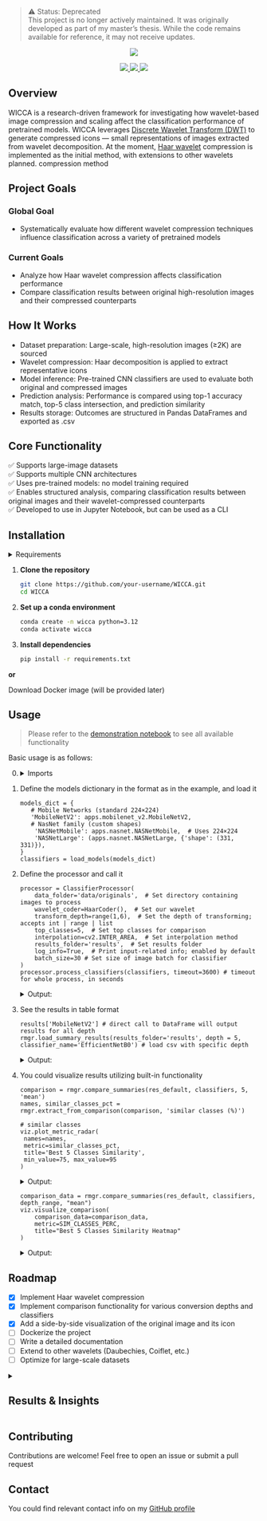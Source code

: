 > ⚠️ Status: Deprecated   
This project is no longer actively maintained. It was originally developed as part of my master’s thesis. 
While the code remains available for reference, it may not receive updates.


<!-- Project name: caps "WICCA" and "Wavelet-based Image Compression & Classification Analysis" underneath both in 41b883 color-->
<p align="center" title="Project name" alt="WICCA: Wavelet-based Image Compression and Classification Analysis">
   <img src="https://res.cloudinary.com/dxteec1w4/image/upload/v1756250680/wicca_ohxi8t.png" >
</p>

<!-- Project specific badges -->
<p align="center">
  <a href="https://python.org" title="Supported python versions" alt="Supported python versions">
    <img src="https://img.shields.io/badge/Python-3.12+-blue.svg">
  </a>
  <a href="LICENSE" title="License" alt="License">
    <img src="https://img.shields.io/badge/License-GNU%20GPL-yellow">
  </a>
  <a href="https://github.com/psf/black" title="Code style" alt="Code style: black">
    <img src="https://img.shields.io/badge/Code%20Style-black-000000.svg">
  </a>
</p>

## Overview
WICCA is a research-driven framework for investigating how wavelet-based image compression and scaling affect the classification performance of pretrained models. WICCA leverages [Discrete Wavelet Transform (DWT)](https://en.wikipedia.org/wiki/Discrete_wavelet_transform) to generate compressed icons — small representations of images extracted from wavelet decomposition. At the moment, [Haar wavelet](https://en.wikipedia.org/wiki/Haar_wavelet) compression is implemented as the initial method, with extensions to other wavelets planned. compression method

## Project Goals
### Global Goal
- Systematically evaluate how different wavelet compression techniques influence classification across a variety of pretrained models

### Current Goals
- Analyze how Haar wavelet compression affects classification performance
- Compare classification results between original high-resolution images and their compressed counterparts

## How It Works
- Dataset preparation: Large-scale, high-resolution images (≥2K) are sourced
- Wavelet compression: Haar decomposition is applied to extract representative icons
- Model inference: Pre-trained CNN classifiers are used to evaluate both original and compressed images
- Prediction analysis: Performance is compared using top-1 accuracy match, top-5 class intersection, and prediction similarity
- Results storage: Outcomes are structured in Pandas DataFrames and exported as .csv

## Core Functionality
✅ Supports large-image datasets  
✅ Supports multiple CNN architectures  
✅ Uses pre-trained models: no model training required  
✅ Enables structured analysis, comparing classification results between original images and their wavelet-compressed counterparts  
✅ Developed to use in Jupyter Notebook, but can be used as a CLI

## Installation

<details>
   <summary>Requirements</summary>

   - Python 3.12+
   - Conda

</details>

1. **Clone the repository**
   ```bash
   git clone https://github.com/your-username/WICCA.git
   cd WICCA
   ```

2. **Set up a conda environment**
   ```bash
   conda create -n wicca python=3.12
   conda activate wicca
   ```

3. **Install dependencies**
   ```bash
   pip install -r requirements.txt
   ```

**or**   

Download Docker image (will be provided later)

## Usage
> Please refer to the [demonstration notebook](https://github.com/Todmount/wicca/blob/main/demo.ipynb) to see all available functionality  

Basic usage is as follows:   

0. <details>
      <summary>Imports</summary>
   
   ```python3
   import os

   import cv2
   import pandas as pd
   import matplotlib.pyplot as plt
   import tensorflow.keras.applications as apps
   from pathlib import Path
   
   import wicca.visualization as viz
   import wicca.result_manager as rmgr
   from wicca.data_loader import load_image, load_models
   from wicca.wavelet_coder import HaarCoder
   from wicca.classifying_tools import ClassifierProcessor
   from wicca.config.constants import SIM_CLASSES_PERC, SIM_BEST_CLASS, RESULTS_FOLDER
   ```
   </details>
   

2. Define the models dictionary in the format as in the example, and load it
   
   ```python3
   models_dict = {
      # Mobile Networks (standard 224×224)
      'MobileNetV2': apps.mobilenet_v2.MobileNetV2,
      # NasNet family (custom shapes)
       'NASNetMobile': apps.nasnet.NASNetMobile,  # Uses 224×224
       'NASNetLarge': (apps.nasnet.NASNetLarge, {'shape': (331, 331)}),
   }
   classifiers = load_models(models_dict)
   ```
3. Define the processor and call it
   
   ```python3
   processor = ClassifierProcessor(
       data_folder='data/originals',  # Set directory containing images to process
       wavelet_coder=HaarCoder(),  # Set our wavelet
       transform_depth=range(1,6),  # Set the depth of transforming; accepts int | range | list
       top_classes=5,  # Set top classes for comparison
       interpolation=cv2.INTER_AREA,  # Set interpolation method
       results_folder='results',  # Set results folder
       log_info=True,  # Print input-related info; enabled by default
       batch_size=30 # Set size of image batch for classifier
   )
   processor.process_classifiers(classifiers, timeout=3600) # timeout for whole process, in seconds
   ```
   <details>
      <summary>Output: </summary>
      
      ```bash
         **Image Processing Configuration**
         Note: For image statistics, a sample of 50 random images was taken.
         You may change the sample size [MAX_INFO_SAMPLE_SIZE] in the config.constants module.
         
         Data folder: data\originals
         Number of images: 130
         Mean image dimensions: 8284x6393 px
         Mean image resolution: 52.7 MP (52685873 pixels)
         Transform depth: (2, 3, 4, 5, 6)
         Interpolation: cv2.INTER_AREA
         Top classes: 5
         Results folder: C:\MyProjects\WICCA\results
      
         Processing depth 2:   100%|▮▮▮▮▮▮▮▮▮▮|[15:00]   
         Processing depth 3:   100%|▮▮▮▮▮▮▮▮▮▮|[17:00]   
         Processing depth 4:   100%|▮▮▮▮▮▮▮▮▮▮|[20:00]   
         Processing depth 5:   100%|▮▮▮▮▮▮▮▮▮▮|[23:00]   
         Processing depth 6:   100%|▮▮▮▮▮▮▮▮▮▮|[25:00]
      
         Total processing time: 1 hour 30 minutes
      ```
      >Runtime depends heavily on dataset size, transform depth, and available hardware.
   
   </details>
   
5. See the results in table format
   ```python3
   results['MobileNetV2'] # direct call to DataFrame will output results for all depth
   rmgr.load_summary_results(results_folder='results', depth = 5, classifier_name='EfficientNetB0') # load csv with specific depth
   ```
   <details>
      <summary>Output: </summary>

   ||stat|similar classes (count)|similar classes (%)|similar best class|
   |-|-|-|-|-|
   |0|mean|4.24|84.92|83.84|
   |2|min|1.00|20.00|0.00|
   |3|max|5.00|100.00|100.00|

   > The output summarizes mean, min, and max similarity metrics across images

   </details>
   
6. You could visualize results utilizing built-in functionality

   ```python3
   comparison = rmgr.compare_summaries(res_default, classifiers, 5, 'mean')
   names, similar_classes_pct = rmgr.extract_from_comparison(comparison, 'similar classes (%)')
   
   # similar classes
   viz.plot_metric_radar(
    names=names, 
    metric=similar_classes_pct,
    title='Best 5 Classes Similarity',
    min_value=75, max_value=95
   )
   ```
   
   <details>
      <summary> Output:</summary>
      <img src="https://cdn.imgpile.com/f/VJXdkqn_xl.png" alt="output_example.png">
   </details>

   ```python3
   comparison_data = rmgr.compare_summaries(res_default, classifiers, depth_range, "mean")
   viz.visualize_comparison(
       comparison_data=comparison_data,
       metric=SIM_CLASSES_PERC,
       title="Best 5 Classes Similarity Heatmap"
   )
   ```
   <details>
      <summary>Output:</summary>
      <img src="https://cdn.imgpile.com/f/QrO6Bhc_xl.png" alt="output_heatmap.png">
   </details>
   

## Roadmap
- [x] Implement Haar wavelet compression
- [x] Implement comparison functionality for various conversion depths and classifiers
- [x] Add a side-by-side visualization of the original image and its icon
- [ ] Dockerize the project
- [ ] Write a detailed documentation
- [ ] Extend to other wavelets (Daubechies, Coiflet, etc.)
- [ ] Optimize for large-scale datasets

<!-- Results -->
<details>
   <summary><h2>Results & Insights</h2></summary>
   
   - Haar wavelet compression yields icons that preserve structural features, enabling effective classification
   - While image size is significantly reduced, essential visual information remains intact  
   - Compression reduces computational cost but may slightly impact accuracy, depending on the classifier  
   - Classification accuracy shows model-dependent sensitivity to compression; architectures such as ResNet and NASNet maintain robustness  
   
</details>

## Contributing
Contributions are welcome! Feel free to open an issue or submit a pull request

## Contact
You could find relevant contact info on my [GitHub profile](https://github.com/Todmount) 
